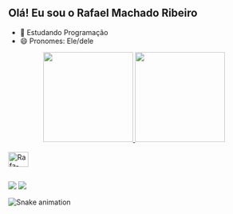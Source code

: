 ## Olá! Eu sou o Rafael Machado Ribeiro

- 🌱 Estudando Programação
- 😄 Pronomes: Ele/dele

<div align="center">
  <a href="https://github.com/RafaelMachadoRibeiro">
  <img height="180em" src="https://github-readme-stats.vercel.app/api?username=RafaelMachadoRibeiro&show_icons=true&theme=dark&include_all_commits=true&count_private=true"/>
  <img height="180em" src="https://github-readme-stats.vercel.app/api/top-langs/?username=RafaelMachadoRibeiro&layout=compact&langs_count=7&theme=dark"/>
</div>
  <div style="display: inline_block"><br>
  <img align="center" alt="Rafa-JAV" height="30" width="40" src="https://cdn.jsdelivr.net/gh/devicons/devicon/icons/java/java-original.svg">   
                    
</div>
  
  ##
  
  <div> 
  <a href="https://instagram.com/rafaelmr20" target="_blank"><img src="https://img.shields.io/badge/-Instagram-%23E4405F?style=for-the-badge&logo=instagram&logoColor=white" target="_blank"></a>
  <a href = "mailto:machadoribeirorafael@protonmail.com"><img src="https://img.shields.io/badge/ProtonMail-8B89CC?style=for-the-badge&logo=protonmail&logoColor=white"target="_blank"></a>
 </div>

 ![Snake animation](https://github.com/RafaelMachadoRibeiro/RafaelMachadoRibeiro/blob/output/github-contribution-grid-snake.svg)
